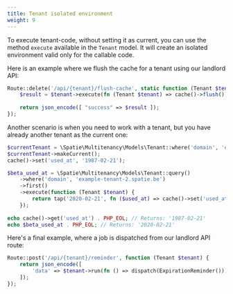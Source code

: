 ```yaml
---
title: Tenant isolated environment
weight: 9
---
```


To execute tenant-code, without setting it as current, you can use the method `execute` available in the `Tenant` model. It will create an isolated environment valid only for the callable code.

Here is an example where we flush the cache for a tenant using our landlord API:

```php
Route::delete('/api/{tenant}/flush-cache', static function (Tenant $tenant) {
    $result = $tenant->execute(fn (Tenant $tenant) => cache()->flush());
   
    return json_encode([ "success" => $result ]);
});
```

Another scenario is when you need to work with a tenant, but you have already another tenant as the current one:

```php
$currentTenant = \Spatie\Multitenancy\Models\Tenant::where('domain', 'example-tenant-1.spatie.be')->first();
$currentTenant->makeCurrent();
cache()->set('used_at', '1987-02-21');

$beta_used_at = \Spatie\Multitenancy\Models\Tenant::query()
    ->where('domain', 'example-tenant-2.spatie.be')
    ->first()
    ->execute(function (Tenant $tenant) {
        return tap('2020-02-21', fn ($used_at) => cache()->set('used_at', $used_at));
    }); 
  
echo cache()->get('used_at') . PHP_EOL; // Returns: '1987-02-21'
echo $beta_used_at . PHP_EOL; // Returns: '2020-02-21'
```

Here's a final example, where a job is dispatched from our landlord API route:
```php
Route::post('/api/{tenant}/reminder', function (Tenant $tenant) {
    return json_encode([ 
        'data' => $tenant->run(fn () => dispatch(ExpirationReminder())),
    ]);
});
```
